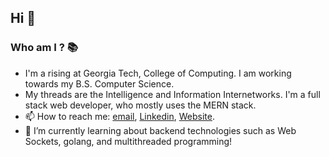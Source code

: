 ## Hi 👋

### Who am I ? 📚
  - I'm a rising at Georgia Tech, College of Computing. I am working towards my B.S. Computer Science.
  - My threads are the Intelligence and Information Internetworks. I'm a full stack web developer, who mostly uses the MERN stack.
  - 📫 How to reach me: [email](mailto:sbhat97@gatech.edu), [Linkedin](https://www.linkedin.com/in/krishna231/), [Website](https://skb231.github.io/personal-website/).
  - 🌱 I’m currently learning about backend technologies such as Web Sockets, golang, and multithreaded programming!


<!--
**SKB231/SKB231** is a ✨ _special_ ✨ repository because its `README.md` (this file) appears on your GitHub profile.

Here are some ideas to get you started:

- 🔭 I’m currently working on ...
- 🌱 I’m currently learning ...
- 👯 I’m looking to collaborate on ...
- 🤔 I’m looking for help with ...
- 💬 Ask me about ...
- 📫 How to reach me: ...
- 😄 Pronouns: ...
- ⚡ Fun fact: ...
-->
